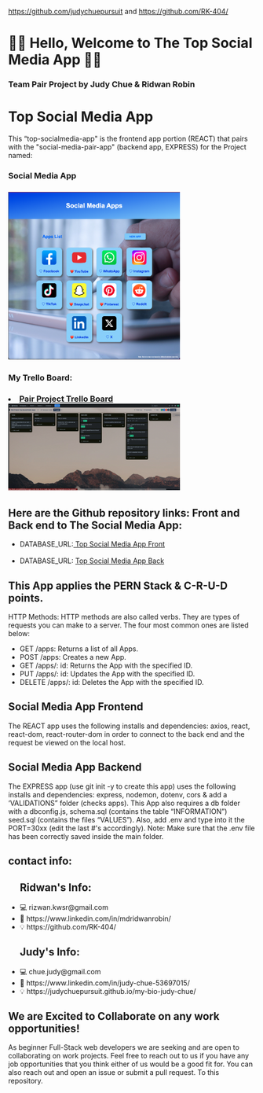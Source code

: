 https://github.com/judychuepursuit and https://github.com/RK-404/
<!DOCTYPE html>
<html>
  <head>
   <h1>👋🏻 Hello,  Welcome to The Top Social Media App 👋🏻</h1>
<h3>Team Pair Project by Judy Chue & Ridwan Robin</h3>
  </head>
  <body>
    <h1>Top Social Media App</h1>
    <p>
This “top-socialmedia-app" is the frontend app portion (REACT) that pairs with the "social-media-pair-app" (backend app, EXPRESS) for the Project named: 
<h3>Social Media App<h3> 
<img alt="top-socialmedia-app Index page" 
src="src/components/images/top-socialmedia-app Index page.png" width="350"></img>
<br> 
<h3>My Trello Board:<h3> 
<li><a href="https://trello.com/b/0Z4MrYHZ"> Pair Project Trello Board</a></li>
<img alt="trello" src="src/components/images/Pair Project Top Social Media Apps.png" width="350"></img>

<h2> Here are the Github repository links: Front and Back end to The Social Media App:</h2>
      <ul>
        <li>DATABASE_URL:<a href= https://github.com/judychuepursuit/top-socialmedia-app> Top Social Media App Front</a></li>
<br>
        <li>DATABASE_URL: <a href= https://github.com/judychuepursuit/social-media-pair-app>Top Social Media App Back</a></li>
      </ul>

<h2> This App applies the PERN Stack & C-R-U-D points.</h2>
<p>HTTP Methods: HTTP methods are also called verbs. They are types of requests you can make to a server. The four most common ones are listed below:</p>
<ul>
      <li>GET /apps: Returns a list of all Apps.</li>
      <li>POST /apps: Creates a new App.</li>
      <li>GET /apps/: id: Returns the App with the specified ID.</li>
      <li>PUT /apps/: id: Updates the App with the specified ID.</li>
      <li>DELETE /apps/: id: Deletes the App with the specified ID.</li>
</ul>
<h2>Social Media App Frontend</h2>
<p>
  The REACT app uses the following installs and dependencies: axios, react, react-dom, react-router-dom in order to connect to the back end and the request be viewed on the local host.
<br>
  <h2>Social Media App Backend</h2>
 The EXPRESS app (use git init -y to create this app) uses the following installs and dependencies: express, nodemon, dotenv, cors & add a ‘VALIDATIONS” folder (checks apps). 
This App also requires a db folder with a dbconfig.js, schema.sql (contains the table “INFORMATION”) seed.sql (contains the files “VALUES”).
Also, add .env and type into it the PORT=30xx (edit the last #'s accordingly). 
Note: Make sure that the .env file has been correctly saved inside the main folder.  
  <h2>contact info:</h2>
<ul>
<h2>Ridwan's Info:</h2>
    <li>💻  rizwan.kwsr@gmail.com</li>
    <li>💟  https://www.linkedin.com/in/mdridwanrobin/</li>
    <li>💡  https://github.com/RK-404/</li>
<h2>Judy's Info:</h2>
    <li>💻  chue.judy@gmail.com</li>
    <li>💟  https://www.linkedin.com/in/judy-chue-53697015/</li>
    <li>💡  https://judychuepursuit.github.io/my-bio-judy-chue/</li>
</ul>

</p>
<h2>We are Excited to Collaborate on any work opportunities!</h2>
<p>
As beginner Full-Stack web developers we are seeking and are open to collaborating on work projects. Feel free to reach out to us if you have any job opportunities that you think either of us would be a good fit for. You can also reach out and open an issue or submit a pull request. To this repository.</p>
